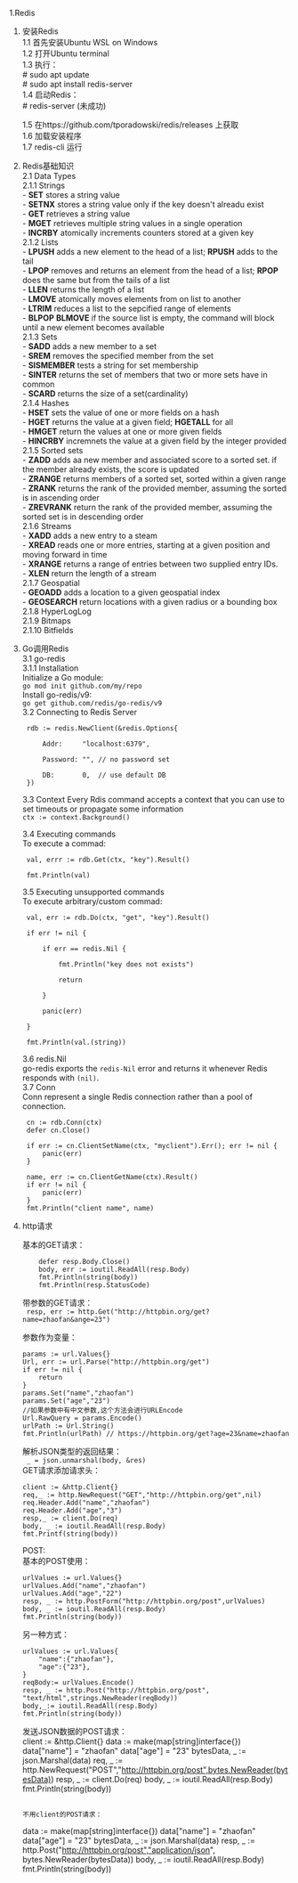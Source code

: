 1.Redis

1. 安装Redis  
    1.1 首先安装Ubuntu WSL on Windows  
    1.2 打开Ubuntu terminal  
    1.3 执行：  
        # sudo apt update  
        # sudo apt install redis-server  
    1.4 启动Redis：  
        # redis-server (未成功)  
    
    1.5 在https://github.com/tporadowski/redis/releases 上获取  
    1.6 加载安装程序  
    1.7 redis-cli 运行  

2. Redis基础知识  
    2.1 Data Types  
        2.1.1 Strings  
            - **SET** stores a string value  
            - **SETNX** stores a string value only if the key doesn't alreadu exist  
            - **GET** retrieves a string value  
            - **MGET** retrieves multiple string values in a single operation  
            - **INCRBY** atomically increments counters stored at a given key  
        2.1.2 Lists  
            - **LPUSH** adds a new element to the head of a list; **RPUSH** adds to the tail  
            - **LPOP** removes and returns an element from the head of a list; **RPOP** does the same but from the tails of a list  
            - **LLEN** returns the length of a list  
            - **LMOVE** atomically moves elements from on list to another  
            - **LTRIM** reduces a list to the sepcified range of elements  
            - **BLPOP** **BLMOVE** if the source list is empty, the command will block until a new element becomes available  
        2.1.3  Sets  
            - **SADD** adds a new member to a set  
            - **SREM** removes the specified member from the set  
            - **SISMEMBER** tests a string for set membership  
            - **SINTER** returns the set of members that two or more sets have in common  
            - **SCARD** returns the size of a set(cardinality)  
        2.1.4  Hashes  
            - **HSET** sets the value of one or more fields on a hash  
            - **HGET** returns the value at a given field; **HGETALL** for all  
            - **HMGET** return the values at one or more given fields  
            - **HINCRBY** incremnets the value at a given field by the integer provided  
        2.1.5 Sorted sets  
            - **ZADD** adds aa new member and associated score to a sorted set. if the member already exists, the score is updated  
            - **ZRANGE** returns members of a sorted set, sorted within a given range  
            - **ZRANK** returns the rank of the provided member, assuming the sorted is in ascending order  
            - **ZREVRANK** return the rank of the provided member, assuming the sorted set is in descending order  
        2.1.6 Streams  
            - **XADD** adds a new entry to a steam  
            - **XREAD** reads one or more entries, starting at a given position and moving forward in time  
            - **XRANGE** returns a range of entries between two supplied entry IDs.  
            - **XLEN** return the length of a stream  
        2.1.7 Geospatial  
            - **GEOADD** adds a location to a given geospatial index  
            - **GEOSEARCH** return locations with a given radius or a bounding box        
        2.1.8 HyperLogLog  
        2.1.9 Bitmaps  
        2.1.10 Bitfields  
  
3. Go调用Redis  
    3.1 go-redis  
        3.1.1 Installation  
        Initialize a Go module:  
        ```go mod init github.com/my/repo```  
        Install go-redis/v9:  
        ```go get github.com/redis/go-redis/v9```  
    3.2 Connecting to Redis Server  

        
        rdb := redis.NewClient(&redis.Options{

            Addr:	  "localhost:6379",  

            Password: "", // no password set  

            DB:		  0,  // use default DB  
        })  

 
    3.3 Context
        Every Rdis command accepts a context that you can use to set timeouts or propagate some information  
        ```ctx := context.Background()```  

    3.4 Executing commands  
        To execute a commad:  

        
        val, errr := rdb.Get(ctx, "key").Result()  

        fmt.Println(val)  
        
    3.5 Executing unsupported commands  
        To execute arbitrary/custom commad:  

        
        val, err := rdb.Do(ctx, "get", "key").Result()  

        if err != nil {  

            if err == redis.Nil {  

                fmt.Println("key does not exists")  

                return  

            }  

            panic(err)  

        }  

        fmt.Println(val.(string)) 

          
    3.6 redis.Nil  
        go-redis exports the ```redis-Nil``` error and returns it whenever Redis responds with ```(nil)```.  
    3.7 Conn  
        Conn represent a single Redis connection rather than a pool of connection.

          
        cn := rdb.Conn(ctx)    
        defer cn.Close()    

        if err := cn.ClientSetName(ctx, "myclient").Err(); err != nil {    
            panic(err)  
        }  

        name, err := cn.ClientGetName(ctx).Result()  
        if err != nil {  
            panic(err)  
        }  
        fmt.Println("client name", name)  
            
4. http请求  

    基本的GET请求：

    ``` resp, err := http.Get("http://httpbin.org/get")  
        defer resp.Body.Close()  
        body, err := ioutil.ReadAll(resp.Body)
        fmt.Println(string(body))
        fmt.Println(resp.StatusCode)   
    ```
      
    带参数的GET请求：  
    ``` resp, err := http.Get("http://httpbin.org/get?name=zhaofan&ange=23")```  
        
    参数作为变量：  
    
    ```
    params := url.Values{}
    Url, err := url.Parse("http://httpbin.org/get")
    if err != nil {
        return
    }
    params.Set("name","zhaofan")
    params.Set("age","23")
    //如果参数中有中文参数,这个方法会进行URLEncode
    Url.RawQuery = params.Encode()
    urlPath := Url.String()
    fmt.Println(urlPath) // https://httpbin.org/get?age=23&name=zhaofan
    ```    
    解析JSON类型的返回结果：  
    ``` _ = json.unmarshal(body, &res)```  
    GET请求添加请求头：  

    ```  
    client := &http.Client{}
    req,_ := http.NewRequest("GET","http://httpbin.org/get",nil)
    req.Header.Add("name","zhaofan")
    req.Header.Add("age","3")
    resp,_ := client.Do(req)
    body, _ := ioutil.ReadAll(resp.Body)
    fmt.Printf(string(body))  
    ```  
      
    POST:  
    基本的POST使用：  

    ```  
    urlValues := url.Values{}
    urlValues.Add("name","zhaofan")
    urlValues.Add("age","22")
    resp, _ := http.PostForm("http://httpbin.org/post",urlValues)
    body, _ := ioutil.ReadAll(resp.Body)
    fmt.Println(string(body))  
    ```  
    另一种方式：  
    ```  
    urlValues := url.Values{
        "name":{"zhaofan"},
        "age":{"23"},
    }
    reqBody:= urlValues.Encode()
    resp, _ := http.Post("http://httpbin.org/post", "text/html",strings.NewReader(reqBody))
    body,_:= ioutil.ReadAll(resp.Body)
    fmt.Println(string(body))  
    ```  
      
    发送JSON数据的POST请求：  
    client := &http.Client{}
    data := make(map[string]interface{})
    data["name"] = "zhaofan"
    data["age"] = "23"
    bytesData, _ := json.Marshal(data)
    req, _ := http.NewRequest("POST","http://httpbin.org/post",bytes.NewReader(bytesData))
    resp, _ := client.Do(req)
    body, _ := ioutil.ReadAll(resp.Body)
    fmt.Println(string(body))  
    ```  
      
    不用client的POST请求：  
    ```  
    data := make(map[string]interface{})
    data["name"] = "zhaofan"
    data["age"] = "23"
    bytesData, _ := json.Marshal(data)
    resp, _ := http.Post("http://httpbin.org/post","application/json", bytes.NewReader(bytesData))
    body, _ := ioutil.ReadAll(resp.Body)
    fmt.Println(string(body))  
    ```  
    







            